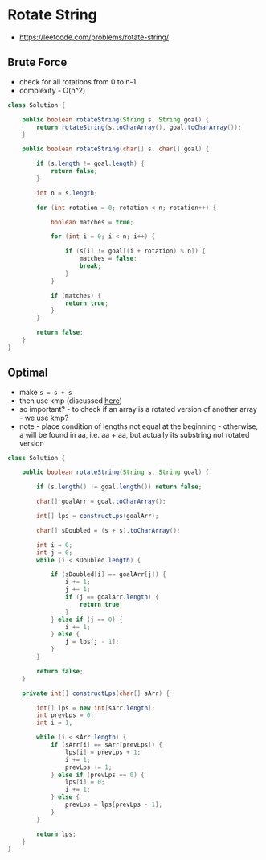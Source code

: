 # Rotate String

- https://leetcode.com/problems/rotate-string/

## Brute Force

- check for all rotations from 0 to n-1
- complexity - O(n^2)

```java
class Solution {

    public boolean rotateString(String s, String goal) {
        return rotateString(s.toCharArray(), goal.toCharArray());
    }

    public boolean rotateString(char[] s, char[] goal) {

        if (s.length != goal.length) {
            return false;
        }

        int n = s.length;

        for (int rotation = 0; rotation < n; rotation++) {

            boolean matches = true;

            for (int i = 0; i < n; i++) {

                if (s[i] != goal[(i + rotation) % n]) {
                    matches = false;
                    break;
                }
            }

            if (matches) {
                return true;
            }
        }

        return false;
    }
}

```

## Optimal

- make `s = s + s`
- then use kmp (discussed [here](../../Step%2018:%20Strings/Step%2018.1/KMP%20algo%20LPS(pi)%20array.md))
- so important? - to check if an array is a rotated version of another array - we use kmp?
- note - place condition of lengths not equal at the beginning - otherwise, a will be found in aa, i.e. aa + aa, but actually its substring not rotated version

```java
class Solution {

    public boolean rotateString(String s, String goal) {

        if (s.length() != goal.length()) return false;

        char[] goalArr = goal.toCharArray();

        int[] lps = constructLps(goalArr);

        char[] sDoubled = (s + s).toCharArray();

        int i = 0;
        int j = 0;
        while (i < sDoubled.length) {

            if (sDoubled[i] == goalArr[j]) {
                i += 1;
                j += 1;
                if (j == goalArr.length) {
                    return true;
                }
            } else if (j == 0) {
                i += 1;
            } else {
                j = lps[j - 1];
            }
        }

        return false;
    }

    private int[] constructLps(char[] sArr) {

        int[] lps = new int[sArr.length];
        int prevLps = 0;
        int i = 1;

        while (i < sArr.length) {
            if (sArr[i] == sArr[prevLps]) {
                lps[i] = prevLps + 1;
                i += 1;
                prevLps += 1;
            } else if (prevLps == 0) {
                lps[i] = 0;
                i += 1;
            } else {
                prevLps = lps[prevLps - 1];
            }
        }

        return lps;
    }
}
```
